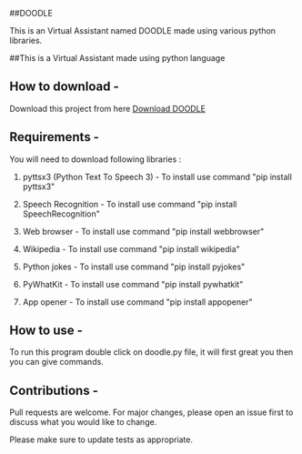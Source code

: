 ##DOODLE


This is an Virtual Assistant named DOODLE made using various python libraries.

##This is a Virtual Assistant made using python language

## How to download - 

Download this project from here [Download DOODLE](https://downgit.github.io/#/home?url=https://github.com/Hatim-Rx53/Python-Virtual_Assistant.git)


## Requirements -

You will need to download following libraries :

1. pyttsx3 (Python Text To Speech 3) - To install use command "pip install pyttsx3"

2. Speech Recognition - To install use command "pip install SpeechRecognition"

3. Web browser - To install use command "pip install webbrowser"

4. Wikipedia - To install use command "pip install wikipedia"

5. Python jokes - To install use command "pip install pyjokes"

6. PyWhatKit - To install use command "pip install pywhatkit"

7. App opener - To install use command "pip install appopener"



## How to use -


To run this program double click on doodle.py file, it will first great you then you can give commands.


## Contributions -

Pull requests are welcome. For major changes, please open an issue first to discuss what you would like to change.

Please make sure to update tests as appropriate.
